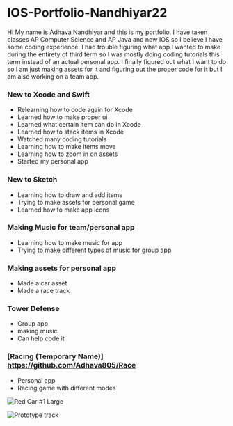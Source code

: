 # IOS-Portfolio-Nandhiyar22
Hi My name is Adhava Nandhiyar and this is my portfolio. I have taken classes AP Computer Science and AP Java and now IOS so I believe I have some coding experience. I had trouble figuring what app I wanted to make during the entirety of third term so I was mostly doing coding tutorials this term instead of an actual personal app. I finally figured out what I want to do so I am just making assets for it and figuring out the proper code for it but I am also working on a team app.

### New to Xcode and Swift
* Relearning how to code again for Xcode
* Learned how to make proper ui
* Learned what certain item can do in Xcode
* Learned how to stack items in Xcode 
* Watched many coding tutorials
* Learning how to make items move
* Learning how to zoom in on assets
* Started my personal app

### New to Sketch
* Learning how to draw and add items
* Trying to make assets for personal game
* Learned how to make app icons

### Making Music for team/personal app
* Learning how to make music for app
* Trying to make different types of music for group app

### Making assets for personal app
* Made a car asset
* Made a race track

### Tower Defense
* Group app
* making music
* Can help code it

### [Racing (Temporary Name)] https://github.com/Adhava805/Race
* Personal app
* Racing game with different modes

![Red Car #1 Large](https://user-images.githubusercontent.com/79156134/162018520-2d0e22b8-ecf9-4279-a3f6-ca6e194f1146.jpeg)

![Prototype track](https://user-images.githubusercontent.com/79156134/162018596-6a080feb-7f8f-4aea-820c-fe6528794f7f.jpeg)
